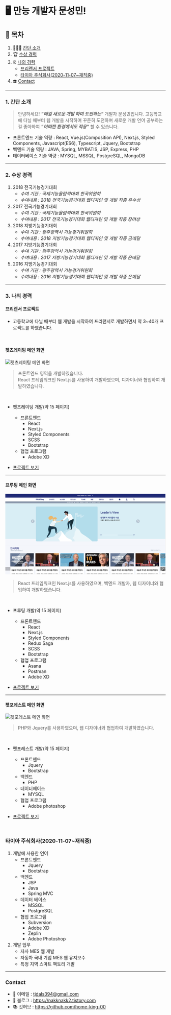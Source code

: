 # **🖥️ 만능 개발자 문성민!**


## 📜 목차
1. 👨🏻‍💻 [간단 소개](#1-간단-소개)
2. 🏆 [수상 경력](#2-수상-경력)
3. ⏰ [나의 경력](#3-나의-경력)
    - [프리랜서 프로젝트](#프리랜서-프로젝트)
    - [타이아 주식회사(2020-11-07~재직중)](#타이아-주식회사2020-11-07재직중)
4. ☎️ [Contact](#contact)

---

### 1. 간단 소개

> 안녕하세요! ***"매일 새로운 개발 하며 도전하는"*** 개발자 문성민입니다.
> 고등학교에 다닐 때부터 웹 개발을 시작하여 꾸준히 도전하며 새로운 개발 언어 공부하는 걸 좋아하여 ***"어떠한 환경에서도 적응"*** 할 수 있습니다.   

- 프론트엔드 기술 역량 : React, Vue.js(Composition API), Next.js, Styled Components, Javascript(ES6), Typescript, Jquery, Bootstrap
- 백엔드 기술 역량 : JAVA, Spring, MYBATIS, JSP, Express, PHP
- 데이터베이스 기술 역량 : MYSQL, MSSQL, PostgreSQL, MongoDB

---

### 2. 수상 경력

1. 2018 전국기능경기대회
    - *수여 기관 : 국제기능올림픽대회 한국위원회*
    - *수여내용 : 2018 전국기능경기대회 웹디자인 및 개발 직종 우수상*
2. 2017 전국기능경기대회
    - *수여 기관 : 국제기능올림픽대회 한국위원회*
    - *수여내용 : 2017 전국기능경기대회 웹디자인 및 개발 직종 장려상*
3. 2018 지방기능경기대회
    - *수여 기관 : 광주광역시 기능경기위원회*
    - *수여내용 : 2018 지방기능경기대회 웹디자인 및 개발 직종 금메달*
4. 2017 지방기능경기대회
    - *수여 기관 : 광주광역시 기능경기위원회*
    - *수여내용 : 2017 지방기능경기대회 웹디자인 및 개발 직종 은메달*
5. 2016 지방기능경기대회
    - *수여 기관 : 광주광역시 기능경기위원회*
    - *수여내용 : 2016 지방기능경기대회 웹디자인 및 개발 직종 은메달*

---

### 3. 나의 경력

#### 프리랜서 프로젝트

- 고등학교에 다닐 때부터 웹 개발을 시작하여 프리랜서로 개발하면서 약 3~40개 프로젝트를 하였습니다. 

<br />

#### 펫츠레이팅 메인 화면

<img  src="images/gif/petsratings/petsratings_gif.gif" alt="펫츠레이팅 메인 화면" />

> 프론트엔드 영역을 개발하였습니다.  
> React 프레임워크인 Next.js를 사용하여 개발하였으며, 디자이너와 협업하여 개발하였습니다.

<br />

- 펫츠레이팅 개발(약 15 페이지)
    - 프론트엔드
      - React
      - Next.js
      - Styled Components
      - SCSS
      - Bootstrap 
    - 협업 프로그램
      - Adobe XD

- [프로젝트 보기](/portfolio/petsratings/README.md)

---

#### 프루팅 메인 화면

<img  src="images/fruiting/fruiting_main.png" alt="프루팅 메인 화면" />

> React 프레임워크인 Next.js를 사용하였으며, 백엔드 개발자, 웹 디자이너와 협업하여 개발하였습니다.

<br />

- 프루팅 개발(약 15 페이지)
    - 프론트엔드
      - React
      - Next.js
      - Styled Components
      - Redux Saga
      - SCSS
      - Bootstrap 
    - 협업 프로그램
      - Asana
      - Postman
      - Adobe XD

- [프로젝트 보기](https://www.fruiting.co.kr/)

---

#### 펫포레스트 메인 화면

<img  src="images/petforest/petforest_main.png" alt="펫포레스트 메인 화면" />

> PHP와 Jquery를 사용하였으며, 웹 디자이너와 협업하여 개발하였습니다.

<br />

- 펫포레스트 개발(약 15 페이지)
    - 프론트엔드
      - Jquery
      - Bootstrap
    - 백엔드
      - PHP
    - 데이터베이스
      - MYSQL
    - 협업 프로그램
      - Adobe photoshop

- [프로젝트 보기](https://www.petforest.co.kr/)

<br />

### 타이아 주식회사(2020-11-07~재직중)

1. 개발에 사용한 언어
    - 프론트엔드
      - Jquery
      - Bootstrap
    - 백엔드
      - JSP
      - Java
      - Spring MVC
    - 데이터 베이스
      - MSSQL
      - PostgreSQL
    - 협업 프로그램
      - Subversion
      - Adobe XD
      - Zeplin
      - Adobe Photoshop
2. 개발 업무
    - 자사 MES 웹 개발
    - 자동차 국내 기업 MES 웹 유지보수
    - 특정 지역 스마트 팩토리 개발

---

### Contact
- 📧 이메일 : tjdals394@gmail.com
- 📘 블로그 : https://nakknakk2.tistory.com
- 📚 깃허브 : https://github.com/home-king-00